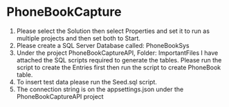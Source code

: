 # PhoneBookCapture

1.	Please select the Solution then select Properties and set it to run as multiple projects and then set both to Start. 
2.	Please create a SQL Server Database called: PhoneBookSys
3.	Under the project PhoneBookCaptureAPI, Folder:  ImportantFiles I have attached the SQL scripts required to generate the tables. Please run the script to create the Entries first then run the script to create PhoneBook table.
4.	To insert test data please run the Seed.sql script. 
5.	The connection string is on the appsettings.json under the PhoneBookCaptureAPI project

